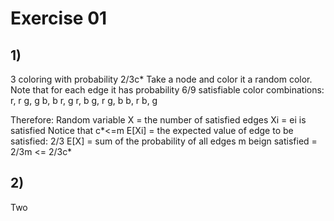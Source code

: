 # Exercise 01

## 1)
3 coloring with probability 2/3c*
Take a node and color it a random color.
Note that for each edge it has probability 6/9 satisfiable color combinations:
    r, r
    g, g 
    b, b 
    r, g 
    r, b 
    g, r 
    g, b 
    b, r
    b, g 

Therefore:
Random variable X = the number of satisfied edges
Xi = ei is satisfied
Notice that c*<=m
E[Xi] = the expected value of edge to be satisfied: 2/3
E[X] = sum of the probability of all edges m beign satisfied = 2/3m <= 2/3c*

## 2)
Two 